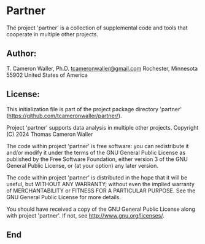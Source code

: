# Partner
The project 'partner' is a collection of supplemental code and tools that
cooperate in multiple other projects.

## Author:

T. Cameron Waller, Ph.D.
tcameronwaller@gmail.com
Rochester, Minnesota 55902
United States of America

## License:

This initialization file is part of the project package directory 'partner'
(https://github.com/tcameronwaller/partner/).

Project 'partner' supports data analysis in multiple other projects.
Copyright (C) 2024 Thomas Cameron Waller

The code within project 'partner' is free software: you can redistribute it
and/or modify it under the terms of the GNU General Public License as
published by the Free Software Foundation, either version 3 of the GNU
General Public License, or (at your option) any later version.

The code within project 'partner' is distributed in the hope that it will be
useful, but WITHOUT ANY WARRANTY; without even the implied warranty of
MERCHANTABILITY or FITNESS FOR A PARTICULAR PURPOSE. See the GNU General
Public License for more details.

You should have received a copy of the GNU General Public License along
with project 'partner'. If not, see <http://www.gnu.org/licenses/>.

## End
